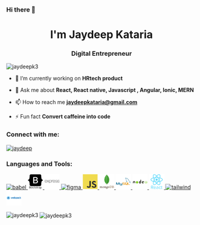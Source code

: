 ### Hi there 👋
<h1 align="center"> I'm Jaydeep Kataria </h1>
<h3 align="center">Digital Entrepreneur</h3>

<p align="left"> <img src="https://komarev.com/ghpvc/?username=jaydeepk3&label=Profile%20views&color=0e75b6&style=flat" alt="jaydeepk3" /> </p>

- 🔭 I’m currently working on **HRtech product**

- 💬 Ask me about **React, React native, Javascript , Angular, Ionic, MERN**

- 📫 How to reach me **jaydeepkataria@gmail.com**

- ⚡ Fun fact **Convert caffeine into code**


<h3 align="left">Connect with me:</h3>
<p align="left">
<a href="https://linkedin.com/in/jaydeepkataria" target="blank"><img align="center" src="https://media-exp1.licdn.com/dms/image/C4D03AQHO5J2_Ok1tWw/profile-displayphoto-shrink_400_400/0/1646390144117?e=1669248000&v=beta&t=9YV5hWzHp6VP-J_m_lhW_1-9-QeC8Qi-dlydgmpDhLk" alt="jaydeep" height="30" width="40" /></a>
</p>

<h3 align="left">Languages and Tools:</h3>
<p align="left"> <a href="https://babeljs.io/" target="_blank" rel="noreferrer"> <img src="https://www.vectorlogo.zone/logos/babeljs/babeljs-icon.svg" alt="babel" width="40" height="40"/> </a> <a href="https://getbootstrap.com" target="_blank" rel="noreferrer"> <img src="https://raw.githubusercontent.com/devicons/devicon/master/icons/bootstrap/bootstrap-plain-wordmark.svg" alt="bootstrap" width="40" height="40"/> </a>  <a href="https://expressjs.com" target="_blank" rel="noreferrer"> <img src="https://raw.githubusercontent.com/devicons/devicon/master/icons/express/express-original-wordmark.svg" alt="express" width="40" height="40"/> </a> <a href="https://www.figma.com/" target="_blank" rel="noreferrer"> <img src="https://www.vectorlogo.zone/logos/figma/figma-icon.svg" alt="figma" width="40" height="40"/> </a> 
<a href="https://developer.mozilla.org/en-US/docs/Web/JavaScript" target="_blank" rel="noreferrer"> <img src="https://raw.githubusercontent.com/devicons/devicon/master/icons/javascript/javascript-original.svg" alt="javascript" width="40" height="40"/> </a> 
  <a href="https://www.mongodb.com/" target="_blank" rel="noreferrer"> <img src="https://raw.githubusercontent.com/devicons/devicon/master/icons/mongodb/mongodb-original-wordmark.svg" alt="mongodb" width="40" height="40"/> </a> <a href="https://www.mysql.com/" target="_blank" rel="noreferrer"> <img src="https://raw.githubusercontent.com/devicons/devicon/master/icons/mysql/mysql-original-wordmark.svg" alt="mysql" width="40" height="40"/> </a>
  <a href="https://nodejs.org" target="_blank" rel="noreferrer"> <img src="https://raw.githubusercontent.com/devicons/devicon/master/icons/nodejs/nodejs-original-wordmark.svg" alt="nodejs" width="40" height="40"/> </a> 
  <a href="https://reactjs.org/" target="_blank" rel="noreferrer"> <img src="https://raw.githubusercontent.com/devicons/devicon/master/icons/react/react-original-wordmark.svg" alt="react" width="40" height="40"/> </a> <a href="https://tailwindcss.com/" target="_blank" rel="noreferrer"> <img src="https://www.vectorlogo.zone/logos/tailwindcss/tailwindcss-icon.svg" alt="tailwind" width="40" height="40"/> </a> 
  <a href="https://webpack.js.org" target="_blank" rel="noreferrer"> <img src="https://raw.githubusercontent.com/devicons/devicon/d00d0969292a6569d45b06d3f350f463a0107b0d/icons/webpack/webpack-original-wordmark.svg" alt="webpack" width="40" height="40"/> </a> </p>

<p><img align="left" src="https://github-readme-stats.vercel.app/api/top-langs?username=jaydeepk3&show_icons=true&locale=en&layout=compact" alt="jaydeepk3" /></p>
<p>&nbsp;<img align="center" src="https://github-readme-stats.vercel.app/api?username=jaydeepk3&show_icons=true&locale=en" alt="jaydeepk3" /></p>

